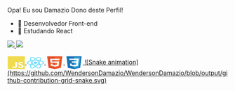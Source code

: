 Opa! Eu sou Damazio Dono deste Perfil!

- 🔭 Desenvolvedor Front-end
- 🌱 Estudando React
<div align="start">
  <a href="https://github.com/WendersonDamazio">
  <img height="180em" src="https://github-readme-stats.vercel.app/api?username=WendersonDamazio&show_icons=true&theme=ommix&include_all_commits=true&count_private=true"/>
  <img height="180em" src="https://github-readme-stats.vercel.app/api/top-langs/?username=WendersonDamazio&layout=compact&langs_count=7&theme=ommix"/>
</div>
<div style="display: inline_block"><br>
  <img align="center" alt="Rafa-Js" height="30" width="40" src="https://raw.githubusercontent.com/devicons/devicon/master/icons/javascript/javascript-plain.svg">
  <img align="center" alt="Rafa-React" height="30" width="40" src="https://raw.githubusercontent.com/devicons/devicon/master/icons/react/react-original.svg">
  <img align="center" alt="Rafa-HTML" height="30" width="40" src="https://raw.githubusercontent.com/devicons/devicon/master/icons/html5/html5-original.svg">
  <img align="center" alt="Rafa-CSS" height="30" width="40" src="https://raw.githubusercontent.com/devicons/devicon/master/icons/css3/css3-original.svg">
  ![Snake animation](https://github.com/WendersonDamazio/WendersonDamazio/blob/output/github-contribution-grid-snake.svg)
</div>
  
  ##
